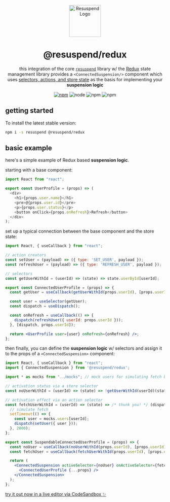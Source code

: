 <!-- markdownlint-disable-next-line -->
<p align="center">
  <a href="https://resuspend.js.org" rel="noopener" target="_blank"><img height="100" src="https://gist.githubusercontent.com/json2d/ffbf9ae39c31a3e1ea1c84277e157f1d/raw/f8e8cba55285fc33c6073748920a6aa060e71eab/resuspend-redux.svg" alt='Resuspend Logo'></a>
</p>

<h1 align="center">@resuspend/redux</h1>

<div align="center">

this integration of the core [`resuspend`](https://github.com/json2d/resuspend/blob/main/packages/resuspend) library w/ the [Redux](https://redux.js.org) state management library provides a `<ConnectedSuspension/>` component which uses [selectors, actions, and store state](https://redux.js.org/introduction/core-concepts) as the basis for implementing your **suspension logic**

[![npm](https://img.shields.io/npm/v/resuspend.svg)](https://www.npmjs.com/package/@resuspend/redux)
![node](https://img.shields.io/node/v/@resuspend/redux.svg)
![npm](https://img.shields.io/npm/l/@resuspend/redux.svg)
![npm](https://img.shields.io/npm/dt/@resuspend/redux.svg)

<!-- ![Travis](https://img.shields.io/travis/resuspend/redux.svg) -->

</div>

## getting started

To install the latest stable version:

```sh
npm i -s resuspend @resuspend/redux
```

## basic example

here's a simple example of Redux based **suspension logic**.

starting with a base component:

```js
import React from "react";

export const UserProfile = (props) => (
  <div>
    <h1>{props.user.name}</h1>
    <pre>@{props.user.id}</pre>
    <p>{props.user.status}</p>
    <button onClick={props.onRefresh}>Refresh</button>
  </div>
);
```

set up a typical connection between the base component and the store state:

```jsx
import React, { useCallback } from "react";

// action creators
const setUser = (payload) => ({ type: 'SET_USER', payload });
const refreshUser = (payload) => ({ type: 'REFRESH_USER', payload });

// selectors
const getUserWithId = (userId) => (state) => state.userById[userId];

export const ConnectedUserProfile = (props) => {
  const getUser = useCallback(getUserWithId(props.userId), [props.userId]);

  const user = useSelector(getUser);
  const dispatch = useDispatch();

  const onRefresh = useCallback(() => {
    dispatch(refreshUser({ userId: props.userId }));
  }, [dispatch, props.userId]);

  return <UserProfile user={user} onRefresh={onRefresh} />;
};
```

then finally, you can define the **suspension logic** w/ selectors and assign it to the props of a `<ConnectedSuspension>` component:

```jsx
import React, { useCallback } from "react";
import { ConnectedSuspension } from '@resuspend/redux';

import * as mocks from "../mocks"; // mock users for simulating fetch below

// activation status via a store selector
const noUserWithId = (userId) => (state) => !getUserWithId(userId)(state);

// activation effect via an action selector
const fetchUserWithId = (userId) => (state) => /* thunk you! */ (dispatch) => {
  // simulate fetch
  setTimeout(() => {
    const user = mocks.users[userId];
    dispatch(setUser({ user }));
  }, 2000);
};

export const SuspendableConnectedUserProfile = (props) => {
  const noUser = useCallback(noUserWithId(props.userId), [props.userId]);
  const fetchUser = useCallback(fetchUserWithId(props.userId), [props.userId]);

  return (
    <ConnectedSuspension activeSelector={noUser} onActiveSelector={fetchUser}>
      <ConnectedUserProfile {...props} />
    </ConnectedSuspension>
  );
};
```
[try it out now in a live editor via CodeSandbox ✨](https://codesandbox.io/s/resuspend-redux-basic-example-yqke2s?file=/src/components/UserProfile.jsx)